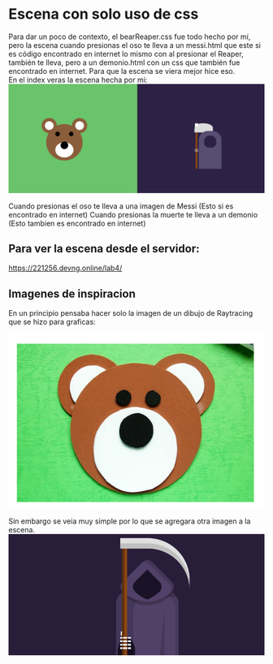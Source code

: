 # Escena con solo uso de css
Para dar un poco de contexto, el bearReaper.css fue todo hecho por mí, pero la escena cuando presionas el oso te lleva a un messi.html que este si es código encontrado en internet lo mismo con al presionar el Reaper, también te lleva, pero a un demonio.html con un css que también fue encontrado en internet. Para que la escena se viera mejor hice eso.  
En el index veras la escena hecha por mi:
![Scene](assets/scene.png)

Cuando presionas el oso te lleva a una imagen de Messi (Esto si es encontrado en internet)
Cuando presionas la muerte te lleva a un demonio (Esto tambien es encontrado en internet)
## Para ver la escena desde el servidor:
https://221256.devng.online/lab4/

## Imagenes de inspiracion
En un principio pensaba hacer solo la imagen de un dibujo de Raytracing que se hizo para graficas:

![Imagen del oso](assets/imagenInspiracion.png)

Sin embargo se veia muy simple por lo que se agregara otra imagen a la escena. 
![Imagen de la muerte](assets/otraImagen.png)
